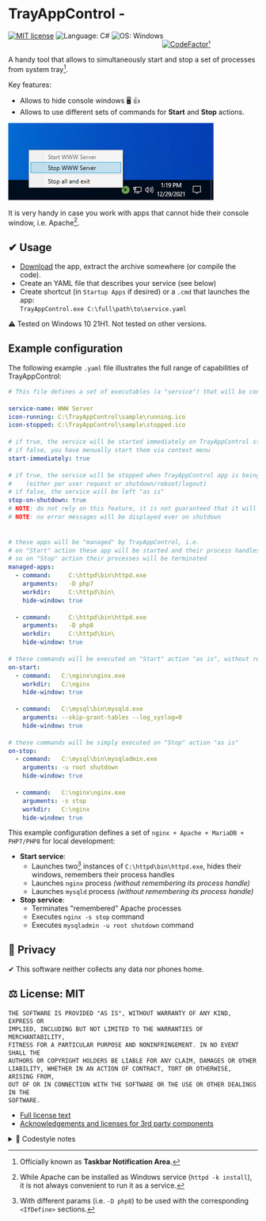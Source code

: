 # TrayAppControl - 
[![MIT license](https://img.shields.io/github/license/tushev/trayappcontrol)](https://github.com/tushev/trayappcontrol/blob/main/LICENSE.txt) 
![Language: C#](https://img.shields.io/badge/lang-C%23-blueviolet)
![OS: Windows](https://img.shields.io/badge/OS-Windows-blue)
                                                                               [![CodeFactor](https://www.codefactor.io/repository/github/tushev/trayappcontrol/badge)](https://www.codefactor.io/repository/github/tushev/trayappcontrol)[¹](#-license-mit)

A handy tool that allows to simultaneously start and stop a set of processes from system tray[^2].

Key features:
* Allows to hide console windows 🖥 👍
* Allows to use different sets of commands for **Start** and **Stop** actions.

![ui](/docs/ui.png?raw=true)

It is very handy in case you work with apps that cannot hide their console window, i.e. Apache[^4].

## ✔ Usage
* [Download](https://github.com/tushev/trayappcontrol/releases) the app, extract the archive somewhere (or compile the code).
* Create an YAML file that describes your service (see below)
* Create shortcut (in `Startup Apps` if desired) or a `.cmd` that launches the app:<br>`TrayAppControl.exe C:\full\path\to\service.yaml`

⚠ Tested on Windows 10 21H1. Not tested on other versions.

## Example configuration

The following example `.yaml` file illustrates the full range of capabilities of TrayAppControl:

```yaml
# This file defines a set of executables (a "service") that will be controlled by TrayAppControl

service-name: WWW Server
icon-running: C:\TrayAppControl\sample\running.ico
icon-stopped: C:\TrayAppControl\sample\stopped.ico

# if true, the service will be started immediately on TrayAppControl start
# if false, you have menually start them via context menu
start-immediately: true

# if true, the service will be stopped when TrayAppControl app is being closed
#    (either per user request or shutdown/reboot/logout)
# if false, the service will be left "as is"
stop-on-shutdown: true
# NOTE: do not rely on this feature, it is not guaranteed that it will work in 100% cases
# NOTE: no error messages will be displayed ever on shutdown


# these apps will be "managed" by TrayAppControl, i.e.
# on "Start" action these app will be started and their process handles will be "remembered", 
# so on "Stop" action their processes will be terminated
managed-apps:
  - command:     C:\httpd\bin\httpd.exe
    arguments:   -D php7
    workdir:     C:\httpd\bin\
    hide-window: true

  - command:     C:\httpd\bin\httpd.exe
    arguments:   -D php8
    workdir:     C:\httpd\bin\
    hide-window: true

# these commands will be executed on "Start" action "as is", without remembering process handles
on-start:
  -	command:   C:\nginx\nginx.exe
    workdir:   C:\nginx
    hide-window: true
  
  -	command:   C:\mysql\bin\mysqld.exe
    arguments: --skip-grant-tables --log_syslog=0
    hide-window: true

# these commands will be simply executed on "Stop" action "as is"
on-stop:
  -	command:   C:\mysql\bin\mysqladmin.exe
    arguments: -u root shutdown
    hide-window: true
    
  -	command:   C:\nginx\nginx.exe
    arguments: -s stop
    workdir:   C:\nginx
    hide-window: true
```

This example configuration defines a set of `nginx + Apache + MariaDB + PHP7/PHP8` for local development:
* **Start service**: 
  * Launches two[^3] instances of `C:\httpd\bin\httpd.exe`, hides their windows, remembers their process handles
  * Launches `nginx` process _(without remembering its process handle)_
  * Launches `mysqld` process _(without remembering its process handle)_
* **Stop service**: 
  * Terminates "remembered" Apache processes
  * Executes `nginx -s stop` command
  * Executes `mysqladmin -u root shutdown` command

## 🔐 Privacy

✔ This software neither collects any data nor phones home.

## ⚖ License: MIT

```
THE SOFTWARE IS PROVIDED "AS IS", WITHOUT WARRANTY OF ANY KIND, EXPRESS OR
IMPLIED, INCLUDING BUT NOT LIMITED TO THE WARRANTIES OF MERCHANTABILITY,
FITNESS FOR A PARTICULAR PURPOSE AND NONINFRINGEMENT. IN NO EVENT SHALL THE
AUTHORS OR COPYRIGHT HOLDERS BE LIABLE FOR ANY CLAIM, DAMAGES OR OTHER
LIABILITY, WHETHER IN AN ACTION OF CONTRACT, TORT OR OTHERWISE, ARISING FROM,
OUT OF OR IN CONNECTION WITH THE SOFTWARE OR THE USE OR OTHER DEALINGS IN THE
SOFTWARE.
```
* [Full license text ](src/LICENSE.txt)
* [Acknowledgements and licenses for 3rd party components](3rdparty_licensing/3RDPARTY.txt)

<details>
  <summary>📝 Codestyle notes</summary>

<br>
  
[![CodeFactor](https://www.codefactor.io/repository/github/tushev/trayappcontrol/badge)](https://www.codefactor.io/repository/github/tushev/trayappcontrol)
(`¹`) <sub>Please note that _blank-line related rules_ such as `The code must not contain multiple blank lines in a row.`, `A closing curly bracket must not be preceded by a blank line.`,  `An opening curly bracket must not be followed by a blank line` etc **are disabled** in CodeFactor.</sub>
</details>

[^2]: Officially known as **Taskbar Notification Area**.
[^3]: With different params (i.e. `-D php8`) to be used with the corresponding `<IfDefine>` sections.
[^4]: While Apache can be installed as Windows service (`httpd -k install`), it is not always convenient to run it as a service.